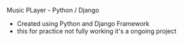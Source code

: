 Music PLayer - Python / Django
 - Created using Python and Django Framework
 - this for practice not fully working it's a ongoing project
